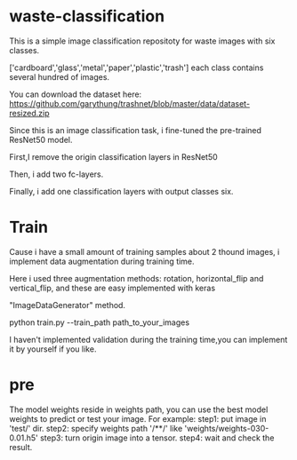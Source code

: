 # waste-classification

This is a simple image classification repositoty for waste images with six classes.

['cardboard','glass','metal','paper','plastic','trash'] each class contains several hundred of images. 

You can download the dataset here: https://github.com/garythung/trashnet/blob/master/data/dataset-resized.zip

Since this is an image classification task, i fine-tuned the pre-trained ResNet50 model.

First,I remove the origin classification layers in ResNet50

Then, i add two fc-layers.

Finally, i add one classification layers with output classes six.

# Train

Cause i have a small amount of training samples about 2 thound  images, i implement data augmentation during training time.

Here i used three augmentation methods: rotation, horizontal_flip and vertical_flip, and these are easy implemented with keras 

"ImageDataGenerator" method.

python train.py --train_path path_to_your_images

I haven't implemented validation during the training time,you can implement it by yourself if you like.


# pre

The model weights reside in weights path, you can use the best model weights to predict or test your image.
For example:
step1: put image in 'test/' dir.
step2: specify weights path '/**/' like 'weights/weights-030-0.01.h5'
step3: turn origin image into a tensor.
step4: wait and check the result.